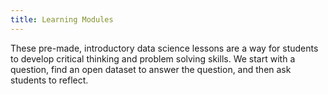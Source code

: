 ```yaml
---
title: Learning Modules
---
```

These pre-made, introductory data science lessons are a way for students to develop critical thinking and problem solving skills. We start with a question, find an open dataset to answer the question, and then ask students to reflect.
<!-- <a href="/workspaces/callysto.github.io/content/post/content_1.md" target="_blank">Test md</a> -->